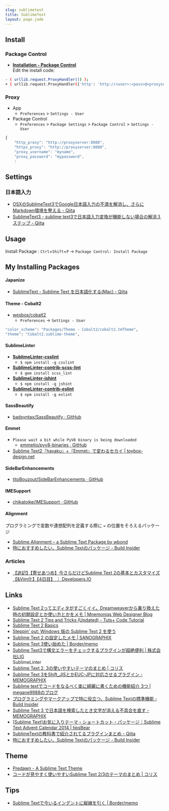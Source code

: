 ```yaml
---
slug: sublimetext
title: SublimeText
layout: page.jade
---
```


## Install

### Package Control
- __[Installation - Package Control](https://packagecontrol.io/installation)__  
Edit the install code:
```bash
- ( urllib.request.ProxyHandler()) );
+ ( urllib.request.ProxyHandler({'http': 'http://<user>:<pass>@<proxyserver>:<port>'})) );
```

### Proxy

- App
    - `Preferences` > `Settings - User`
- Package Control
    - `Preferences` > `Package Settings` > `Package Control` > `Settings - User`

```js
{
    "http_proxy": "http://proxyserver:8080",
    "https_proxy": "http://proxyserver:8080",
    "proxy_username": "myname",
    "proxy_password": "mypassword",
    :
```


## Settings

### 日本語入力
- [OSXのSublimeText3でGoogle日本語入力の不満を解消し、さらにMarkdown環境を整える - Qiita](http://qiita.com/giiko_/items/b3e4dd639c00635d0ef9)
- [SublimeText3 - sublime text3で日本語入力変換が機能しない場合の解消３ステップ - Qiita](http://qiita.com/akippiko/items/1382faa29833379621f6)


## Usage

Install Package
: `Ctrl`+`Shift`+`P` → `Package Control: Install Package`


## My Installing Packages

#### Japanize

- [SublimeText - Sublime Text を日本語化する(Mac) - Qiita](http://qiita.com/tak74/items/baa17a423c9969815c9f)

#### Theme - Cobalt2
- [wesbos/cobalt2](https://github.com/wesbos/cobalt2)
    - `Preferences` → `Settings - User`
```bash
"color_scheme": "Packages/Theme - Cobalt2/cobalt2.tmTheme",
"theme": "Cobalt2.sublime-theme",
```

#### SublimeLinter
- __[SublimeLinter-csslint](https://github.com/SublimeLinter/SublimeLinter-csslint)__
    - `$ npm install -g csslint`
- __[SublimeLinter-contrib-scss-lint](https://github.com/attenzione/SublimeLinter-scss-lint)__
    - `$ gem install scss_lint`
- __[SublimeLinter-jshint](https://github.com/SublimeLinter/SublimeLinter-jshint)__
    - `$ npm install -g jshint`
- __[SublimeLinter-contrib-eslint](https://packagecontrol.io/packages/SublimeLinter-contrib-eslint)__
    - `$ npm install -g eslint`

#### SassBeautify
- [badsyntax/SassBeautify · GitHub](https://github.com/badsyntax/SassBeautify)

#### Emmet
- `Please wait a bit while PyV8 binary is being downloaded`
    - [emmetio/pyv8-binaries · GitHub](https://github.com/emmetio/pyv8-binaries#readme)
- [Sublime Text2『hayaku』+『Emmet』で変わるセカイ | toybox-design.net](http://toybox-design.net/?p=488)

#### SideBarEnhancements
- [titoBouzout/SideBarEnhancements · GitHub](https://github.com/titoBouzout/SideBarEnhancements)

#### IMESupport
- [chikatoike/IMESupport · GitHub](https://github.com/chikatoike/IMESupport)

#### Alignment
プログラミングで変数や連想配列を定義する際に `=` の位置をそろえるパッケージ
- [Sublime Alignment – a Sublime Text Package by wbond](http://wbond.net/sublime_packages/alignment)
- [特におすすめしたい、Sublime Textのパッケージ - Build Insider](http://www.buildinsider.net/small/sublimetext/03)

### Articles
- [【追記】【寄せあつめ】今さらだけどSublime Text 2の基本とカスタマイズ【&Vim化】【4日目】 ｜ Developers.IO](http://dev.classmethod.jp/tool/html-corder-sublime-text-2-customize/)


## Links
- [Sublime Text 2ってエディタがすごくイイ。Dreamweaverから乗り換えた時の初期設定とか使い方とかをメモ | Mnemoniqs Web Designer Blog](http://mnemoniqs.com/web/sublimetext2/)
- [Sublime Text 2 Tips and Tricks (Updated) - Tuts+ Code Tutorial](http://code.tutsplus.com/tutorials/sublime-text-2-tips-and-tricks--net-21519)
- [Sublime Text 2 Basics](http://www.slideshare.net/gaspanik/sublime-text-2-basics)
- [Steppin' out: Windows 版の Sublime Text 2 を使う](http://blog.segu.jp/2012/05/windows-sublime-text-2.html)
- [Sublime Text 2 の設定したメモ | SANOGRAPHIX](http://www.sanographix.net/2013/02/sublime-text-2/)
- [Sublime Text 3使い始めた | Border/memo](http://brdr-mmrndm.tumblr.com/post/78942938554/sublime-text-3)
- [Sublime Text3で構文エラーをチェックするプラグインが超絶便利 | 株式会社LIG](http://liginc.co.jp/web/js/73704)  
  SublimeLinter
- [Sublime Text 2, 3の使いやすいテーマのまとめ | コリス](http://coliss.com/articles/freebies/freebies-sublime-text-themes-2014-newyear.html)
- [Sublime Text 3をShift_JISとかEUC-JPに対応させるプラグイン - MEMOGRAPHIX](http://memo.sanographix.net/post/80745994080)
- [Sublime textでコードをなるべく楽に綺麗に書くための機能紹介 3つ | megane9988のブログ](http://megane-blog.com/2014/08/15/1284)
- [プログラミングやマークアップで特に役立つ、Sublime Textの標準機能 - Build Insider](http://www.buildinsider.net/small/sublimetext/02)
- [Sublime Text 3 で日本語を検索したとき文字が消える不具合を直す - MEMOGRAPHIX](http://memo.sanographix.net/post/101061111635)
- [[Sublime Text]お気に入りテーマ・ショートカット・パッケージ｜Sublime Text Advent Calendar 2014 | tipsBear](http://tipsbear.com/sublime-thankyou/)
- [SublimeTextの教科書で紹介されてるプラグインまとめ - Qiita](http://qiita.com/maccotsan/items/f320036e19f8d3b798c1)
- [特におすすめしたい、Sublime Textのパッケージ - Build Insider](http://www.buildinsider.net/small/sublimetext/03)


## Theme
- [Predawn - A Sublime Text Theme](http://jamiewilson.io/predawn/)
- [コードが見やすく使いやすいSublime Text 2/3のテーマのまとめ | コリス](http://coliss.com/articles/build-websites/operation/work/sublime-text-themes-for-developer-2014.html)

## Tips
- [Sublime Textで今いるインデントに縦線を引く | Border/memo](http://brdr-mmrndm.tumblr.com/post/80456872825/sublime-text)
